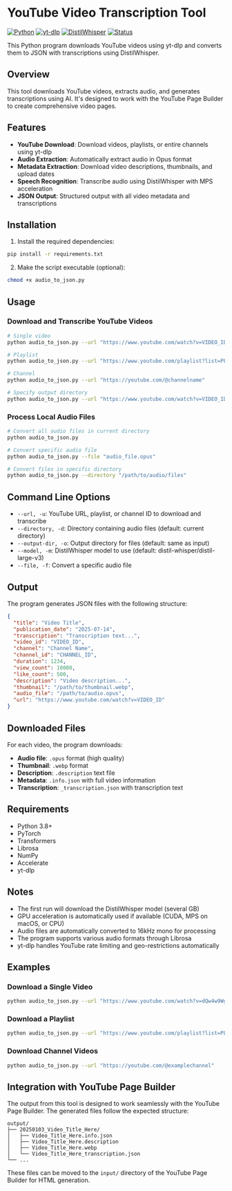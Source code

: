 # YouTube Video Transcription Tool

[![Python](https://img.shields.io/badge/Python-3.8+-blue.svg)](https://www.python.org/downloads/)
[![yt-dlp](https://img.shields.io/badge/yt--dlp-Latest-red.svg)](https://github.com/yt-dlp/yt-dlp)
[![DistilWhisper](https://img.shields.io/badge/DistilWhisper-Latest-purple.svg)](https://github.com/guillaumekln/faster-whisper)
[![Status](https://img.shields.io/badge/Status-Active-brightgreen.svg)](https://github.com/your-username/yt-page-builder)

This Python program downloads YouTube videos using yt-dlp and converts them to JSON with transcriptions using DistilWhisper.

## Overview

This tool downloads YouTube videos, extracts audio, and generates transcriptions using AI. It's designed to work with the YouTube Page Builder to create comprehensive video pages.

## Features

- **YouTube Download**: Download videos, playlists, or entire channels using yt-dlp
- **Audio Extraction**: Automatically extract audio in Opus format
- **Metadata Extraction**: Download video descriptions, thumbnails, and upload dates
- **Speech Recognition**: Transcribe audio using DistilWhisper with MPS acceleration
- **JSON Output**: Structured output with all video metadata and transcriptions

## Installation

1. Install the required dependencies:
```bash
pip install -r requirements.txt
```

2. Make the script executable (optional):
```bash
chmod +x audio_to_json.py
```

## Usage

### Download and Transcribe YouTube Videos

```bash
# Single video
python audio_to_json.py --url "https://www.youtube.com/watch?v=VIDEO_ID"

# Playlist
python audio_to_json.py --url "https://www.youtube.com/playlist?list=PLAYLIST_ID"

# Channel
python audio_to_json.py --url "https://youtube.com/@channelname"

# Specify output directory
python audio_to_json.py --url "https://www.youtube.com/watch?v=VIDEO_ID" --output-dir "/path/to/output"
```

### Process Local Audio Files

```bash
# Convert all audio files in current directory
python audio_to_json.py

# Convert specific audio file
python audio_to_json.py --file "audio_file.opus"

# Convert files in specific directory
python audio_to_json.py --directory "/path/to/audio/files"
```

## Command Line Options

- `--url, -u`: YouTube URL, playlist, or channel ID to download and transcribe
- `--directory, -d`: Directory containing audio files (default: current directory)
- `--output-dir, -o`: Output directory for files (default: same as input)
- `--model, -m`: DistilWhisper model to use (default: distil-whisper/distil-large-v3)
- `--file, -f`: Convert a specific audio file

## Output

The program generates JSON files with the following structure:

```json
{
  "title": "Video Title",
  "publication_date": "2025-07-14",
  "transcription": "Transcription text...",
  "video_id": "VIDEO_ID",
  "channel": "Channel Name",
  "channel_id": "CHANNEL_ID",
  "duration": 1234,
  "view_count": 10000,
  "like_count": 500,
  "description": "Video description...",
  "thumbnail": "/path/to/thumbnail.webp",
  "audio_file": "/path/to/audio.opus",
  "url": "https://www.youtube.com/watch?v=VIDEO_ID"
}
```

## Downloaded Files

For each video, the program downloads:
- **Audio file**: `.opus` format (high quality)
- **Thumbnail**: `.webp` format
- **Description**: `.description` text file
- **Metadata**: `.info.json` with full video information
- **Transcription**: `_transcription.json` with transcription text

## Requirements

- Python 3.8+
- PyTorch
- Transformers
- Librosa
- NumPy
- Accelerate
- yt-dlp

## Notes

- The first run will download the DistilWhisper model (several GB)
- GPU acceleration is automatically used if available (CUDA, MPS on macOS, or CPU)
- Audio files are automatically converted to 16kHz mono for processing
- The program supports various audio formats through Librosa
- yt-dlp handles YouTube rate limiting and geo-restrictions automatically

## Examples

### Download a Single Video
```bash
python audio_to_json.py --url "https://www.youtube.com/watch?v=dQw4w9WgXcQ"
```

### Download a Playlist
```bash
python audio_to_json.py --url "https://www.youtube.com/playlist?list=PLbpiA5h8JmO7e0rG9HrHjuy4F4l9XaCk9" --output-dir "playlist_transcriptions"
```

### Download Channel Videos
```bash
python audio_to_json.py --url "https://youtube.com/@examplechannel"
```

## Integration with YouTube Page Builder

The output from this tool is designed to work seamlessly with the YouTube Page Builder. The generated files follow the expected structure:

```
output/
├── 20250103_Video_Title_Here/
│   ├── Video_Title_Here.info.json
│   ├── Video_Title_Here.description
│   ├── Video_Title_Here.webp
│   └── Video_Title_Here_transcription.json
└── ...
```

These files can be moved to the `input/` directory of the YouTube Page Builder for HTML generation.
